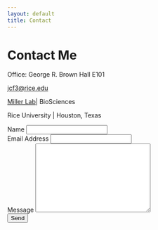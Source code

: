 ```yaml
---
layout: default
title: Contact
---
```


<div id="contact">
  <h1 class="pageTitle">Contact Me</h1>
  <div class="contactContent">
    
   <p class="intro">Office: George R. Brown Hall E101 </p>
   <p class="intro"><a href="mailto:jcf3@rice.edu">jcf3@rice.edu</a></p>
   <p><a href="http://www.owlnet.rice.edu/~tm9/">Miller Lab</a>| BioSciences</p>
   <p>Rice University | Houston, Texas</p>

  </div>
  <form action="https://formspree.io/mqkkkaye" method="POST">
    <label for="name">Name</label>
    <input type="text" id="name" name="name" class="full-width"><br>
    <label for="email">Email Address</label>
    <input type="email" id="email" name="_replyto" class="full-width"><br>
    <label for="message">Message</label>
    <textarea name="message" id="message" cols="30" rows="10" class="full-width"></textarea><br>
    <input type="submit" value="Send" class="button">
  </form>
</div>
